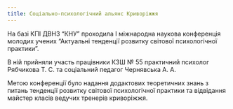 ```yaml
---
title: Соціально-психологічний альянс Криворіжжя
---
```


На базі КПІ ДВНЗ “КНУ” проходила I міжнародна наукова конференція молодих учених “Актуальні тенденції розвитку світової психологічної практики”.

В ній прийняли участь працівники КЗШ № 55 практичний психолог Рябчикова Т. С. та соціальний педагог Чернявська А. А.

Метою конференції було надання додактових теоретичних знань з питань тенденції розвитку світової психологічної практики та відвідання майстер класів ведучих тренерів криворіжжя.
<slideshow id="_/72157646846529433" />
